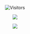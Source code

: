 <p align="center">
  <img alt="Visitors" src="https://komarev.com/ghpvc/?username=Turismoo&style=flat&labelColor=black&logo=github&label=Profile+Views&color=0d8ce0"/>
</p>


<p align="center">
  <img src="https://discord.c99.nl/widget/theme-3/945620597818417215.png" />
</p>


<p align="center">
  <img src="https://github-readme-stats.vercel.app/api?username=DeusUi&&show_icons=true&&count_private=true&title_color=F7B065&icon_color=F7B065&text_color=f9e6d8&bg_color=45,6B0B5E,680729&hide_border=true">
</p>
